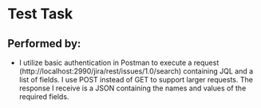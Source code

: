 # Test Task

## Performed by:
+ I utilize basic authentication in Postman to execute a request (http://localhost:2990/jira/rest/issues/1.0/search) containing JQL and a list of fields. I use POST instead of GET to support larger requests. The response I receive is a JSON containing the names and values of the required fields.
